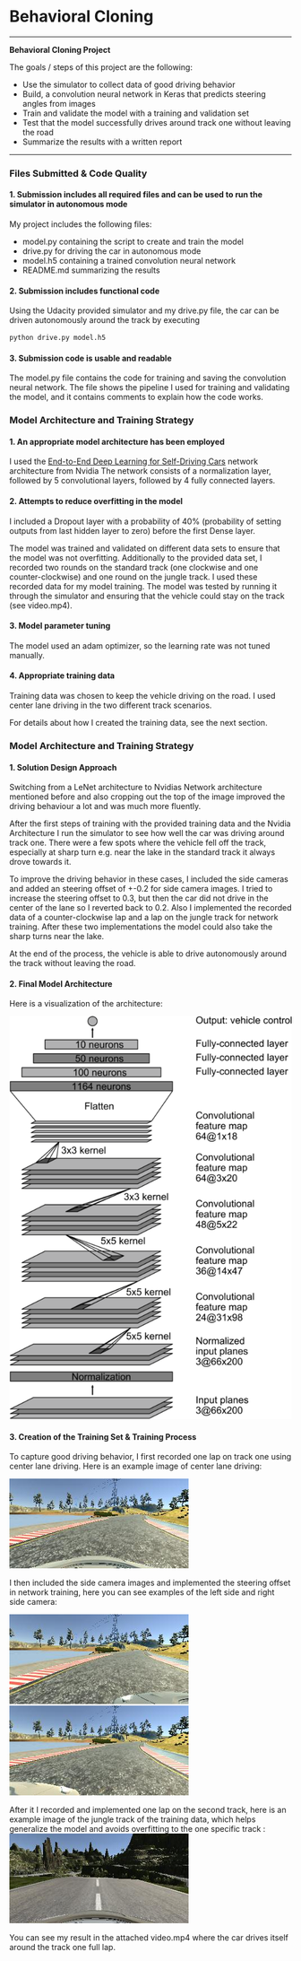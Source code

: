 # **Behavioral Cloning** 

---

**Behavioral Cloning Project**

The goals / steps of this project are the following:
* Use the simulator to collect data of good driving behavior
* Build, a convolution neural network in Keras that predicts steering angles from images
* Train and validate the model with a training and validation set
* Test that the model successfully drives around track one without leaving the road
* Summarize the results with a written report


[//]: # (Image References)

[image1]: ./examples/cnn-architecture.png "Model Visualization"
[image2]: ./examples/standard_mid.jpg "Mid Camera"
[image3]: ./examples/standard_left.jpg "Left Camera"
[image4]: ./examples/standard_right.jpg "Right Camera"
[image5]: ./examples/jungle_mid.jpg "Mid Camera Jungle"



---
### Files Submitted & Code Quality

#### 1. Submission includes all required files and can be used to run the simulator in autonomous mode

My project includes the following files:
* model.py containing the script to create and train the model
* drive.py for driving the car in autonomous mode
* model.h5 containing a trained convolution neural network 
* README.md summarizing the results

#### 2. Submission includes functional code
Using the Udacity provided simulator and my drive.py file, the car can be driven autonomously around the track by executing 
```sh
python drive.py model.h5
```

#### 3. Submission code is usable and readable

The model.py file contains the code for training and saving the convolution neural network. The file shows the pipeline I used for training and validating the model, and it contains comments to explain how the code works.

### Model Architecture and Training Strategy

#### 1. An appropriate model architecture has been employed

I used the [End-to-End Deep Learning for Self-Driving Cars](https://devblogs.nvidia.com/deep-learning-self-driving-cars/) network architecture from Nvidia
The network consists of a normalization layer, followed by 5 convolutional layers, followed by 4 fully connected layers.

#### 2. Attempts to reduce overfitting in the model

I included a Dropout layer with a probability of 40% (probability of setting outputs from last hidden layer to zero)
 before the first Dense layer.

The model was trained and validated on different data sets to ensure that the model was not overfitting.
Additionally to the provided data set, I recorded two rounds on the standard track (one clockwise and one counter-clockwise)
and one round on the jungle track. I used these recorded data for my model training.
The model was tested by running it through the simulator and ensuring that the vehicle could stay on the track (see video.mp4).

#### 3. Model parameter tuning

The model used an adam optimizer, so the learning rate was not tuned manually.

#### 4. Appropriate training data

Training data was chosen to keep the vehicle driving on the road. I used center lane driving in the two different track scenarios.

For details about how I created the training data, see the next section. 

### Model Architecture and Training Strategy

#### 1. Solution Design Approach

Switching from a LeNet architecture to Nvidias Network architecture mentioned before and also cropping out the top of the image
improved the driving behaviour a lot and was much more fluently.

After the first steps of training with the provided training data and the Nvidia Architecture I run the simulator to see how well the car was driving around track one. 
There were a few spots where the vehicle fell off the track, especially at sharp turn e.g. near the lake in the standard track it always drove towards it.

To improve the driving behavior in these cases, I included the side cameras and added an steering offset of +-0.2 for side camera images. 
I tried to increase the steering offset to 0.3, but then the car did not drive in the center of the lane so I reverted back to 0.2.
Also I implemented the recorded data of a counter-clockwise lap and a lap on the jungle track for network training.
After these two implementations the model could also take the sharp turns near the lake.

At the end of the process, the vehicle is able to drive autonomously around the track without leaving the road.

#### 2. Final Model Architecture

Here is a visualization of the architecture:

![alt text][image1]

#### 3. Creation of the Training Set & Training Process

To capture good driving behavior, I first recorded one lap on track one using center lane driving. Here is an example image of center lane driving:

![alt text][image2]

I then included the side camera images and implemented the steering offset in network training, here you can see examples of the left side and right side camera:

![alt text][image3]
![alt text][image4]

After it I recorded and implemented one lap on the second track, here is an example image of the jungle track of the training data, 
which helps generalize the model and avoids overfitting to the one specific track :
![alt text][image5]

You can see my result in the attached video.mp4 where the car drives itself around the track one full lap.

